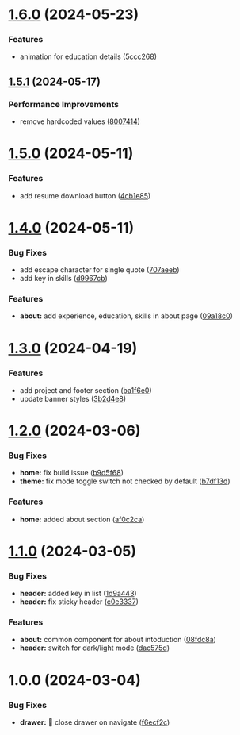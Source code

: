 # [1.6.0](https://github.com/vysaghthambi/portfolio/compare/v1.5.1...v1.6.0) (2024-05-23)


### Features

* animation for education details ([5ccc268](https://github.com/vysaghthambi/portfolio/commit/5ccc268ad2098df06c31282ff9b0827132c61948))

## [1.5.1](https://github.com/vysaghthambi/portfolio/compare/v1.5.0...v1.5.1) (2024-05-17)


### Performance Improvements

* remove hardcoded values ([8007414](https://github.com/vysaghthambi/portfolio/commit/800741480275a713d421a17531ce8433d6d134c3))

# [1.5.0](https://github.com/vysaghthambi/portfolio/compare/v1.4.0...v1.5.0) (2024-05-11)


### Features

* add resume download button ([4cb1e85](https://github.com/vysaghthambi/portfolio/commit/4cb1e85a3374ce799c579643b63b1bdade1e60fa))

# [1.4.0](https://github.com/vysaghthambi/portfolio/compare/v1.3.0...v1.4.0) (2024-05-11)


### Bug Fixes

* add escape character for single quote ([707aeeb](https://github.com/vysaghthambi/portfolio/commit/707aeeb4b863df6b66df6c6ca2c87780c028338a))
* add key in skills ([d9967cb](https://github.com/vysaghthambi/portfolio/commit/d9967cb6a73951b4805b9dabc09ba17a4509d282))


### Features

* **about:** add experience, education, skills in about page ([09a18c0](https://github.com/vysaghthambi/portfolio/commit/09a18c0ebe4f071170f2adabafa9c0e4bace483c))

# [1.3.0](https://github.com/vysaghthambi/portfolio/compare/v1.2.0...v1.3.0) (2024-04-19)


### Features

* add project and footer section ([ba1f6e0](https://github.com/vysaghthambi/portfolio/commit/ba1f6e02bd3ab6bd0e42756e8f456eccc0473b91))
* update banner styles ([3b2d4e8](https://github.com/vysaghthambi/portfolio/commit/3b2d4e820ef6bfbc3b45f719f3863d33cbc38182))

# [1.2.0](https://github.com/vysaghthambi/portfolio/compare/v1.1.0...v1.2.0) (2024-03-06)


### Bug Fixes

* **home:** fix build issue ([b9d5f68](https://github.com/vysaghthambi/portfolio/commit/b9d5f6811d57cfb23876a8e6ab71e29f8778551a))
* **theme:** fix mode toggle switch not checked by default ([b7df13d](https://github.com/vysaghthambi/portfolio/commit/b7df13d557b67e9dd84e9929b3437131e45e562c))


### Features

* **home:** added about section ([af0c2ca](https://github.com/vysaghthambi/portfolio/commit/af0c2ca7ef97a4590963b9932fce3320457f50dd))

# [1.1.0](https://github.com/vysaghthambi/portfolio/compare/v1.0.0...v1.1.0) (2024-03-05)


### Bug Fixes

* **header:** added key in list ([1d9a443](https://github.com/vysaghthambi/portfolio/commit/1d9a44348d55eef844d3b74e03ff005a750c7faf))
* **header:** fix sticky header ([c0e3337](https://github.com/vysaghthambi/portfolio/commit/c0e3337279f146e89ca0bae662a1952b95e8b095))


### Features

* **about:** common component for about intoduction ([08fdc8a](https://github.com/vysaghthambi/portfolio/commit/08fdc8aefe36816752705b8f47d602126b6b9fe5))
* **header:** switch for dark/light mode ([dac575d](https://github.com/vysaghthambi/portfolio/commit/dac575d974ffd025113f6d488e254458f051f77e))

# 1.0.0 (2024-03-04)


### Bug Fixes

* **drawer:** :bug: close drawer on navigate ([f6ecf2c](https://github.com/vysaghthambi/portfolio/commit/f6ecf2c4d43b533b1641f1991fc1e14526a72697))
